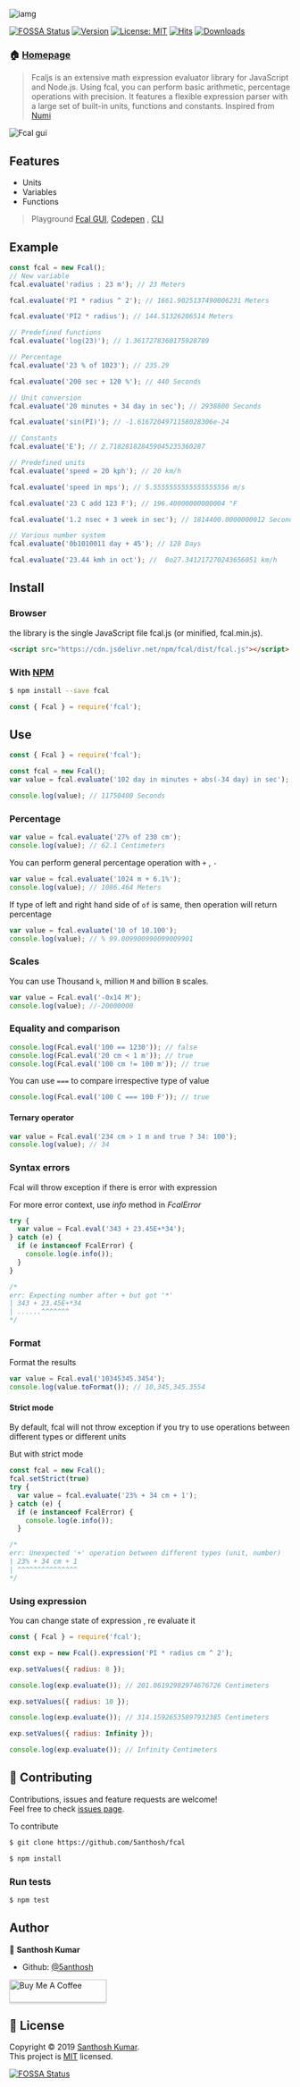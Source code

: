![iamg](https://raw.githubusercontent.com/5anthosh/fcal/assets/logo.png)

[![FOSSA Status](https://app.fossa.io/api/projects/git%2Bgithub.com%2F5anthosh%2Ffcal.svg?type=shield)](https://app.fossa.io/projects/git%2Bgithub.com%2F5anthosh%2Ffcal?ref=badge_shield)
[![Version](https://badgen.net/npm/v/fcal)](https://www.npmjs.com/package/fcal)
[![License: MIT](https://badgen.net/npm/license/fcal)](https://github.com/5anthosh/fcal/blob/master/LICENSE)
[![Hits](https://data.jsdelivr.com/v1/package/npm/fcal/badge)](https://www.jsdelivr.com/package/npm/fcal)
[![Downloads](https://badgen.net/npm/dt/fcal)](https://www.npmjs.com/package/fcal)

### 🏠 [Homepage](https://github.com/5anthosh/fcal/wiki)

> Fcaljs is an extensive math expression evaluator library for JavaScript and Node.js.
> Using fcal, you can perform basic arithmetic, percentage operations with precision.
> It features a flexible expression parser with a large set of built-in units, functions and constants.
> Inspired from [Numi](https://numi.app)

![Fcal gui](https://raw.githubusercontent.com/5anthosh/fcal/assets/fcal.png)

## Features

- Units
- Variables
- Functions

> Playground [Fcal GUI](https://github.com/5anthosh/fcal-gui), [Codepen](https://codepen.io/5anthosh/full/XWWdyMg) , [CLI](https://github.com/5anthosh/fcal-cli)

## Example

```js
const fcal = new Fcal();
// New variable
fcal.evaluate('radius : 23 m'); // 23 Meters

fcal.evaluate('PI * radius ^ 2'); // 1661.9025137490006231 Meters

fcal.evaluate('PI2 * radius'); // 144.51326206514 Meters

// Predefined functions
fcal.evaluate('log(23)'); // 1.3617278360175928789

// Percentage
fcal.evaluate('23 % of 1023'); // 235.29

fcal.evaluate('200 sec + 120 %'); // 440 Seconds

// Unit conversion
fcal.evaluate('20 minutes + 34 day in sec'); // 2938800 Seconds

fcal.evaluate('sin(PI)'); // -1.6167204971158028306e-24

// Constants
fcal.evaluate('E'); // 2.718281828459045235360287

// Predefined units
fcal.evaluate('speed = 20 kph'); // 20 km/h

fcal.evaluate('speed in mps'); // 5.5555555555555555556 m/s

fcal.evaluate('23 C add 123 F'); // 196.40000000000004 °F

fcal.evaluate('1.2 nsec + 3 week in sec'); // 1814400.0000000012 Seconds

// Various number system
fcal.evaluate('0b1010011 day + 45'); // 128 Days

fcal.evaluate('23.44 kmh in oct'); //  0o27.341217270243656051 km/h
```

## Install

### Browser

the library is the single JavaScript file fcal.js (or minified, fcal.min.js).

```html
<script src="https://cdn.jsdelivr.net/npm/fcal/dist/fcal.js"></script>
```

### With [NPM](https://www.npmjs.com/)

```sh
$ npm install --save fcal
```

```js
const { Fcal } = require('fcal');
```

## Use

```js
const { Fcal } = require('fcal');

const fcal = new Fcal();
var value = fcal.evaluate('102 day in minutes + abs(-34 day) in sec');

console.log(value); // 11750400 Seconds
```

### Percentage

```js
var value = fcal.evaluate('27% of 230 cm');
console.log(value); // 62.1 Centimeters
```

You can perform general percentage operation with `+` , `-`

```js
var value = fcal.evaluate('1024 m + 6.1%');
console.log(value); // 1086.464 Meters
```

If type of left and right hand side of `of` is same, then operation will return percentage

```js
var value = fcal.evaluate('10 of 10.100');
console.log(value); // % 99.009900990099009901
```

### Scales

You can use Thousand `k`, million `M` and billion `B` scales.

```js
var value = Fcal.eval('-0x14 M');
console.log(value); //-20000000
```

### Equality and comparison

```js
console.log(Fcal.eval('100 == 1230')); // false
console.log(Fcal.eval('20 cm < 1 m')); // true
console.log(Fcal.eval('100 cm != 100 m')); // true
```

You can use `===` to compare irrespective type of value

```js
console.log(Fcal.eval('100 C === 100 F')); // true
```

#### Ternary operator

```js
var value = Fcal.eval('234 cm > 1 m and true ? 34: 100');
console.log(value); // 34
```

### Syntax errors

Fcal will throw exception if there is error with expression

For more error context, use _info_ method in _FcalError_

```js
try {
  var value = Fcal.eval('343 + 23.45E+*34');
} catch (e) {
  if (e instanceof FcalError) {
    console.log(e.info());
  }
}

/*
err: Expecting number after + but got '*'
| 343 + 23.45E+*34
| ......^^^^^^^
*/
```

### Format

Format the results

```js
var value = Fcal.eval('10345345.3454');
console.log(value.toFormat()); // 10,345,345.3554
```

#### Strict mode

By default, fcal will not throw exception if you try to use operations between different types or different units

But with strict mode

```js
const fcal = new Fcal();
fcal.setStrict(true)
try {
  var value = fcal.evaluate('23% + 34 cm + 1');
} catch (e) {
  if (e instanceof FcalError) {
    console.log(e.info());
  }

/*
err: Unexpected '+' operation between different types (unit, number)
| 23% + 34 cm + 1
| ^^^^^^^^^^^^^^^
*/
```

### Using expression

You can change state of expression , re evaluate it

```js
const { Fcal } = require('fcal');

const exp = new Fcal().expression('PI * radius cm ^ 2');

exp.setValues({ radius: 8 });

console.log(exp.evaluate()); // 201.06192982974676726 Centimeters

exp.setValues({ radius: 10 });

console.log(exp.evaluate()); // 314.15926535897932385 Centimeters

exp.setValues({ radius: Infinity });

console.log(exp.evaluate()); // Infinity Centimeters
```

## 🤝 Contributing

Contributions, issues and feature requests are welcome!<br />Feel free to check [issues page](https://github.com/5anthosh/fcal/issues).

To contribute

```sh
$ git clone https://github.com/5anthosh/fcal
```

```sh
$ npm install
```

### Run tests

```sh
$ npm test
```

## Author

👤 **Santhosh Kumar**

- Github: [@5anthosh](https://github.com/5anthosh)

<a href="https://www.buymeacoffee.com/5anthosh" target="_blank"><img src="https://www.buymeacoffee.com/assets/img/custom_images/orange_img.png" alt="Buy Me A Coffee" style="height: 41px !important;width: 174px !important;box-shadow: 0px 3px 2px 0px rgba(190, 190, 190, 0.5) !important;-webkit-box-shadow: 0px 3px 2px 0px rgba(190, 190, 190, 0.5) !important;" ></a>

## 📝 License

Copyright © 2019 [Santhosh Kumar](https://github.com/5anthosh).<br />
This project is [MIT](https://github.com/5anthosh/fcal/blob/master/LICENSE) licensed.

[![FOSSA Status](https://app.fossa.io/api/projects/git%2Bgithub.com%2F5anthosh%2Ffcal.svg?type=large)](https://app.fossa.io/projects/git%2Bgithub.com%2F5anthosh%2Ffcal?ref=badge_large)
